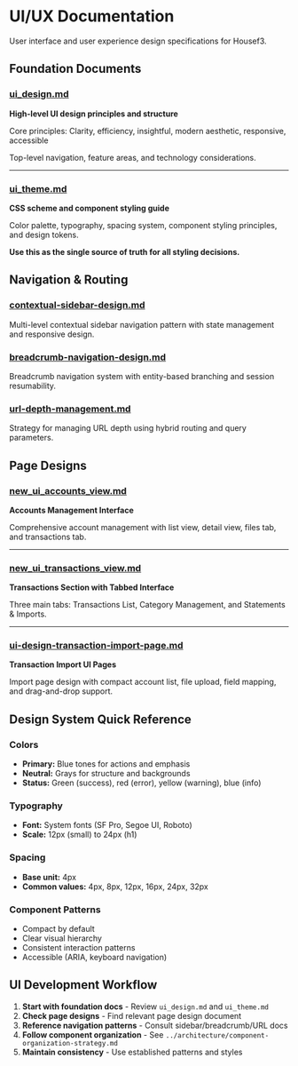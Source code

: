 # UI/UX Documentation

User interface and user experience design specifications for Housef3.

## Foundation Documents

### [ui_design.md](./ui_design.md)
**High-level UI design principles and structure**

Core principles: Clarity, efficiency, insightful, modern aesthetic, responsive, accessible

Top-level navigation, feature areas, and technology considerations.

---

### [ui_theme.md](./ui_theme.md)
**CSS scheme and component styling guide**

Color palette, typography, spacing system, component styling principles, and design tokens.

**Use this as the single source of truth for all styling decisions.**

## Navigation & Routing

### [contextual-sidebar-design.md](./contextual-sidebar-design.md)
Multi-level contextual sidebar navigation pattern with state management and responsive design.

### [breadcrumb-navigation-design.md](./breadcrumb-navigation-design.md)
Breadcrumb navigation system with entity-based branching and session resumability.

### [url-depth-management.md](./url-depth-management.md)
Strategy for managing URL depth using hybrid routing and query parameters.

## Page Designs

### [new_ui_accounts_view.md](./new_ui_accounts_view.md)
**Accounts Management Interface**

Comprehensive account management with list view, detail view, files tab, and transactions tab.

---

### [new_ui_transactions_view.md](./new_ui_transactions_view.md)
**Transactions Section with Tabbed Interface**

Three main tabs: Transactions List, Category Management, and Statements & Imports.

---

### [ui-design-transaction-import-page.md](./ui-design-transaction-import-page.md)
**Transaction Import UI Pages**

Import page design with compact account list, file upload, field mapping, and drag-and-drop support.

## Design System Quick Reference

### Colors
- **Primary:** Blue tones for actions and emphasis
- **Neutral:** Grays for structure and backgrounds
- **Status:** Green (success), red (error), yellow (warning), blue (info)

### Typography
- **Font:** System fonts (SF Pro, Segoe UI, Roboto)
- **Scale:** 12px (small) to 24px (h1)

### Spacing
- **Base unit:** 4px
- **Common values:** 4px, 8px, 12px, 16px, 24px, 32px

### Component Patterns
- Compact by default
- Clear visual hierarchy
- Consistent interaction patterns
- Accessible (ARIA, keyboard navigation)

## UI Development Workflow

1. **Start with foundation docs** - Review `ui_design.md` and `ui_theme.md`
2. **Check page designs** - Find relevant page design document
3. **Reference navigation patterns** - Consult sidebar/breadcrumb/URL docs
4. **Follow component organization** - See `../architecture/component-organization-strategy.md`
5. **Maintain consistency** - Use established patterns and styles


